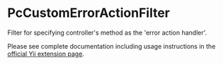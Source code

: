 PcCustomErrorActionFilter
=========================

Filter for specifying controller's method as the 'error action handler'.

Please see complete documentation including usage instructions in the [official Yii extension page](http://www.yiiframework.com/extension/pccustomerroractionfilter/).

